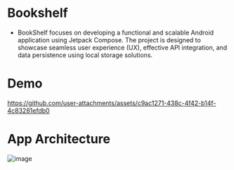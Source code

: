 # Bookshelf
- BookShelf focuses on developing a functional and scalable Android application using Jetpack Compose. The project is designed to showcase seamless user experience (UX), effective API integration, and data persistence using local storage solutions.

# Demo
https://github.com/user-attachments/assets/c9ac1271-438c-4f42-b14f-4c83281efdb0

# App Architecture
![image](https://github.com/user-attachments/assets/26f1e807-129e-4631-a8b1-7e0b05ccbee5)

